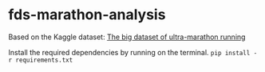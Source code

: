 
# fds-marathon-analysis

Based on the Kaggle dataset: [The big dataset of ultra-marathon running](https://www.kaggle.com/datasets/aiaiaidavid/the-big-dataset-of-ultra-marathon-running)

Install the required dependencies by running on the terminal.
`pip install -r requirements.txt`
